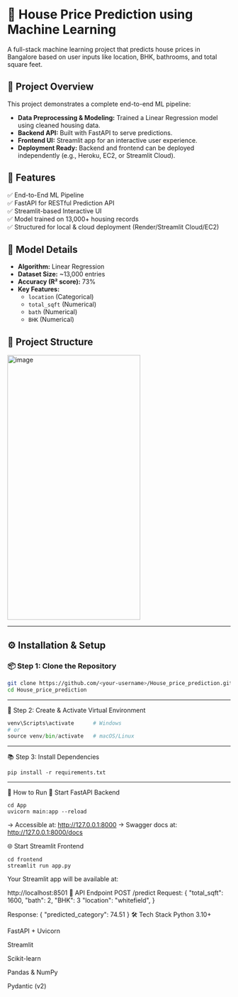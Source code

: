 # 🏡 House Price Prediction using Machine Learning

A full-stack machine learning project that predicts house prices in Bangalore based on user inputs like location, BHK, bathrooms, and total square feet.


## 📌 Project Overview

This project demonstrates a complete end-to-end ML pipeline:

- **Data Preprocessing & Modeling:** Trained a Linear Regression model using cleaned housing data.
- **Backend API:** Built with FastAPI to serve predictions.
- **Frontend UI:** Streamlit app for an interactive user experience.
- **Deployment Ready:** Backend and frontend can be deployed independently (e.g., Heroku, EC2, or Streamlit Cloud).
  
## 🚀 Features

✅ End-to-End ML Pipeline  
✅ FastAPI for RESTful Prediction API  
✅ Streamlit-based Interactive UI  
✅ Model trained on 13,000+ housing records  
✅ Structured for local & cloud deployment (Render/Streamlit Cloud/EC2)

## 🧠 Model Details

- **Algorithm:** Linear Regression
- **Dataset Size:** ~13,000 entries
- **Accuracy (R² score):** 73%
- **Key Features:**
  - `location` (Categorical)
  - `total_sqft` (Numerical)
  - `bath` (Numerical)
  - `BHK` (Numerical)


## 📁 Project Structure

<img width="300" height="596" alt="image" src="https://github.com/user-attachments/assets/c77194d5-529f-4c7d-aa92-b03d4bca244f" />


---

## ⚙️ Installation & Setup

### 📦 Step 1: Clone the Repository
```bash
git clone https://github.com/<your-username>/House_price_prediction.git```
cd House_price_prediction
```

---
🐍 Step 2: Create & Activate Virtual Environment
```python -m venv myvenv
venv\Scripts\activate      # Windows
# or
source venv/bin/activate   # macOS/Linux
```
---
📚 Step 3: Install Dependencies
```
pip install -r requirements.txt
```
---
🔁 How to Run
🧠 Start FastAPI Backend
```
cd App
uvicorn main:app --reload
```
→ Accessible at: http://127.0.0.1:8000
→ Swagger docs at: http://127.0.0.1:8000/docs

🌐 Start Streamlit Frontend
```
cd frontend
streamlit run app.py
```
 Your Streamlit app will be available at:

http://localhost:8501
🔗 API Endpoint
POST /predict
Request:
{
  "total_sqft": 1600,
  "bath": 2,
  "BHK": 3
  "location": "whitefield",
}


Response:
{
  "predicted_category": 74.51
}
🛠 Tech Stack
Python 3.10+

FastAPI + Uvicorn

Streamlit

Scikit-learn

Pandas & NumPy

Pydantic (v2)

